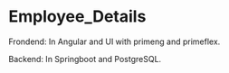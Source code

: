 # Employee_Details

Frondend:
In Angular and UI with primeng and primeflex.

Backend:
In Springboot and PostgreSQL.
